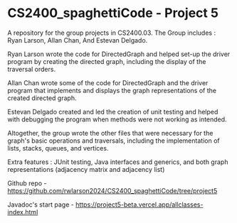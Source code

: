 # CS2400_spaghettiCode - Project 5
A repository for the group projects in CS2400.03. The Group includes : Ryan Larson, Allan Chan, And Estevan Delgado. 

Ryan Larson wrote the code for DirectedGraph and helped set-up the driver program by creating the directed graph, including the display of the traversal orders.

Allan Chan wrote some of the code for DirectedGraph and the driver program that implements and displays the graph representations of the created directed graph.

Estevan Delgado created and led the creation of unit testing and helped with debugging the program when methods were not working as intended. 

Altogether, the group wrote the other files that were necessary for the graph's basic operations and traversals, including the implementation of lists, stacks, queues, and vertices.

Extra features : JUnit testing, Java interfaces and generics, and both graph representations (adjacency matrix and adjacency list)

Github repo - https://github.com/rwlarson2024/CS2400_spaghettiCode/tree/project5

Javadoc's start page - https://project5-beta.vercel.app/allclasses-index.html
